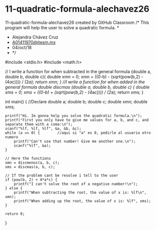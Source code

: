 # 11-quadratic-formula-alechavez26
11-quadratic-formula-alechavez26 created by GitHub Classroom
/* This program will help the user to solve a quadratic formula.
 *
 * Alejandra Chávez Cruz
 * A01411970@itesm.mx
 * 04/oct/18
 * */

#include <stdio.h>
#include <math.h>

// I write a function for when subtracted in the general formula
(double a, double b, double c){
    double xmn = 0;
    xmn = ((0-b) - (sqrt(pow(b,2) - (4*a*c)))) / (2*a);
    return xmn;
}
//I write a function for when added in the general formula
double discmas (double a, double b, double c) {
    double xms = 0;
    xms = ((0-b) + (sqrt(pow(b,2) - (4*a*c)))) / (2*a);
    return xms;
}

int main() {
    //Declare
    double a;
    double b;
    double c;
    double xmn;
    double xms; 

    printf("Hi. Im gonna help you solve the quadratic formula.\n");
    printf("First you only have to give me values for a, b, and c, and separate them with a coma:\n"); 
    scanf("%lf, %lf, %lf", &a, &b, &c);
    while (a == 0) {        //aqui si "a" es 0, pedirle al usuario otro numero
        printf("Can't use that number! Give me another one.\n");
        scanf("%lf", &a);
    }

    // Here the functions 
    xmn = discmenos(a, b, c);
    xms = discmas(a, b, c);

    // If the problem cant be resolve i tell to the user
    if (pow(b, 2) < 4*a*c) {
        printf("I can't solve the root of a negative number!\n");
    } else {
        printf("When subtracting the root, the value of x is: %lf\n", xmn);
        printf("When adding up the root, the value of x is: %lf", xms);  
    }

    return 0;
}
